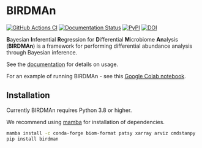 # BIRDMAn

[![GitHub Actions CI](https://github.com/biocore/birdman/workflows/BIRDMAn%20CI/badge.svg)](https://github.com/biocore/BIRDMAn/actions)
[![Documentation Status](https://readthedocs.org/projects/birdman/badge/?version=latest)](https://birdman.readthedocs.io/en/latest/?badge=latest)
[![PyPI](https://img.shields.io/pypi/v/birdman.svg)](https://pypi.org/project/birdman)
[![DOI](https://zenodo.org/badge/312046610.svg)](https://zenodo.org/badge/latestdoi/312046610)

**B**ayesian **I**nferential **R**egression for **D**ifferential **M**icrobiome **An**alysis (**BIRDMAn**) is a framework for performing differential abundance analysis through Bayesian inference.

See the [documentation](https://birdman.readthedocs.io/en/latest/?badge=latest) for details on usage.

For an example of running BIRDMAn - see this [Google Colab notebook](https://colab.research.google.com/drive/1zT4eIgiz0Jl5TVmttE3gwWnrhNlPeYDc?usp=sharing).

## Installation

Currently BIRDMAn requires Python 3.8 or higher.

We recommend using [mamba](https://github.com/mamba-org/mamba) for installation of dependencies.

```bash
mamba install -c conda-forge biom-format patsy xarray arviz cmdstanpy
pip install birdman
```
